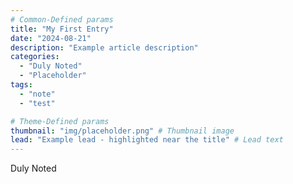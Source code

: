 ```yaml
---
# Common-Defined params
title: "My First Entry"
date: "2024-08-21"
description: "Example article description"
categories:
  - "Duly Noted"
  - "Placeholder"
tags:
  - "note"
  - "test"

# Theme-Defined params
thumbnail: "img/placeholder.png" # Thumbnail image
lead: "Example lead - highlighted near the title" # Lead text
---
```


Duly Noted
